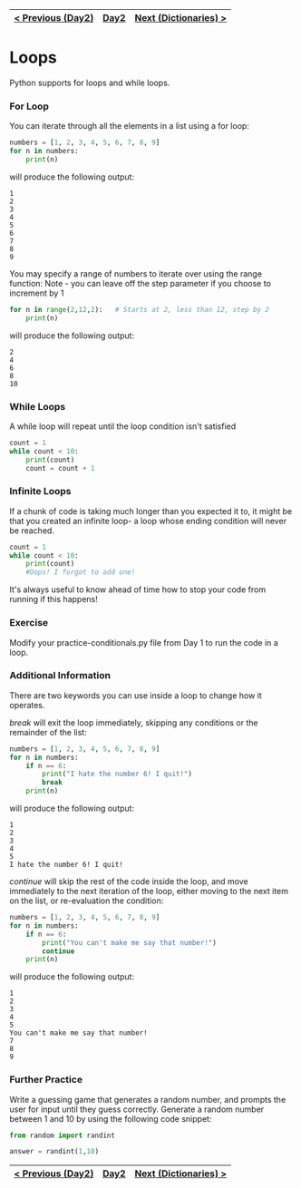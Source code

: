 |[< Previous (Day2)](../README.md) | [Day2](../README.md)| [Next (Dictionaries) >](Dictionaries.md) |
|----|----|----|
# Loops

Python supports for loops and while loops.

### For Loop
You can iterate through all the elements in a list using a for loop:

```python
numbers = [1, 2, 3, 4, 5, 6, 7, 8, 9]
for n in numbers:
    print(n)
```
will produce the following output:
```
1
2
3
4
5
6
7
8
9
```

You may specify a range of numbers to iterate over using the range function:
Note - you can leave off the step parameter if you choose to increment by 1

```python
for n in range(2,12,2):   # Starts at 2, less than 12, step by 2
    print(n)
```
will produce the following output:
```
2
4
6
8
10
```

### While Loops

A while loop will repeat until the loop condition isn't satisfied

```python
count = 1
while count < 10:
    print(count)
    count = count + 1
```

### Infinite Loops

If a chunk of code is taking much longer than you expected it to, it might be that you
created an infinite loop- a loop whose ending condition will never be reached.

```python
count = 1
while count < 10:
    print(count)
    #Oops! I forgot to add one!
```

It's always useful to know ahead of time how to stop your code from running if this
happens!

### Exercise

Modify your practice-conditionals.py file from Day 1 to run the code in a loop.

### Additional Information

There are two keywords you can use inside a loop to change how it operates.

_break_ will exit the loop immediately, skipping any conditions or the remainder
of the list:

```python
numbers = [1, 2, 3, 4, 5, 6, 7, 8, 9]
for n in numbers:
    if n == 6:
        print("I hate the number 6! I quit!")
        break
    print(n)
```
will produce the following output:
```
1
2
3
4
5
I hate the number 6! I quit!
```

_continue_ will skip the rest of the code inside the loop, and move immediately to the
next iteration of the loop, either moving to the next item on the list, or re-evaluation
the condition:

```python
numbers = [1, 2, 3, 4, 5, 6, 7, 8, 9]
for n in numbers:
    if n == 6:
        print("You can't make me say that number!")
        continue
    print(n)
```
will produce the following output:
```
1
2
3
4
5
You can't make me say that number!
7
8
9
```

### Further Practice

Write a guessing game that generates a random number, and prompts the user for input
until they guess correctly. Generate a random number between 1 and 10 by using the 
following code snippet:

```python
from random import randint

answer = randint(1,10)
```

|[< Previous (Day2)](../README.md) | [Day2](../README.md)| [Next (Dictionaries) >](Dictionaries.md) |
|----|----|----|
